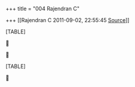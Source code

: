 +++
title = "004 Rajendran C"

+++
[[Rajendran C	2011-09-02, 22:55:45 [Source](https://groups.google.com/g/bvparishat/c/nz9dwO6mURw)]]



[TABLE]





[TABLE]



